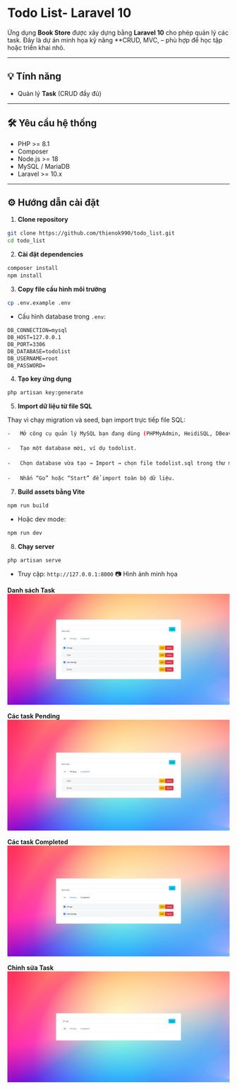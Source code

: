 # Todo List- Laravel 10

Ứng dụng **Book Store** được xây dựng bằng **Laravel 10** cho phép quản lý các task. Đây là dự án minh họa kỹ năng **CRUD, MVC, – phù hợp để học tập hoặc triển khai nhỏ.

---

## 💡 Tính năng

-   Quản lý **Task** (CRUD đầy đủ)
---

## 🛠️ Yêu cầu hệ thống

-   PHP >= 8.1
-   Composer
-   Node.js >= 18
-   MySQL / MariaDB
-   Laravel >= 10.x

---

## ⚙️ Hướng dẫn cài đặt

1. **Clone repository**

```bash
git clone https://github.com/thienok990/todo_list.git
cd todo_list
```

2. **Cài đặt dependencies**

```bash
composer install
npm install
```

3. **Copy file cấu hình môi trường**

```bash
cp .env.example .env
```

-   Cấu hình database trong `.env`:

```
DB_CONNECTION=mysql
DB_HOST=127.0.0.1
DB_PORT=3306
DB_DATABASE=todolist
DB_USERNAME=root
DB_PASSWORD=
```

4. **Tạo key ứng dụng**

```bash
php artisan key:generate
```

5. **Import dữ liệu từ file SQL**

Thay vì chạy migration và seed, bạn import trực tiếp file SQL:
```bash
-   Mở công cụ quản lý MySQL bạn đang dùng (PHPMyAdmin, HeidiSQL, DBeaver…).

-   Tạo một database mới, ví dụ todolist.

-   Chọn database vừa tạo → Import → chọn file todolist.sql trong thư mục database.

-   Nhấn “Go” hoặc “Start” để import toàn bộ dữ liệu.
```

7. **Build assets bằng Vite**

```bash
npm run build
```

-   Hoặc dev mode:

```bash
npm run dev
```

8. **Chạy server**

```bash
php artisan serve 
```

-   Truy cập: `http://127.0.0.1:8000`
📷 Hình ảnh minh họa

**Danh sách Task**
![Task List](public/screenshots/index.jpeg)

**Các task Pending**
![Pending Task](public/screenshots/pending.jpeg)

**Các task Completed**
![Completed Task](public/screenshots/completed.jpeg)

**Chỉnh sửa Task**
![Edit Task](public/screenshots/edit_task.jpeg)

